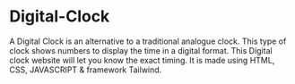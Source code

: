 # Digital-Clock
A Digital Clock  is an alternative to a traditional analogue clock. This type of clock shows numbers to display the time in a digital format. This Digital clock website will let you know the exact timing. It is made using HTML, CSS, JAVASCRIPT &amp; framework Tailwind.
